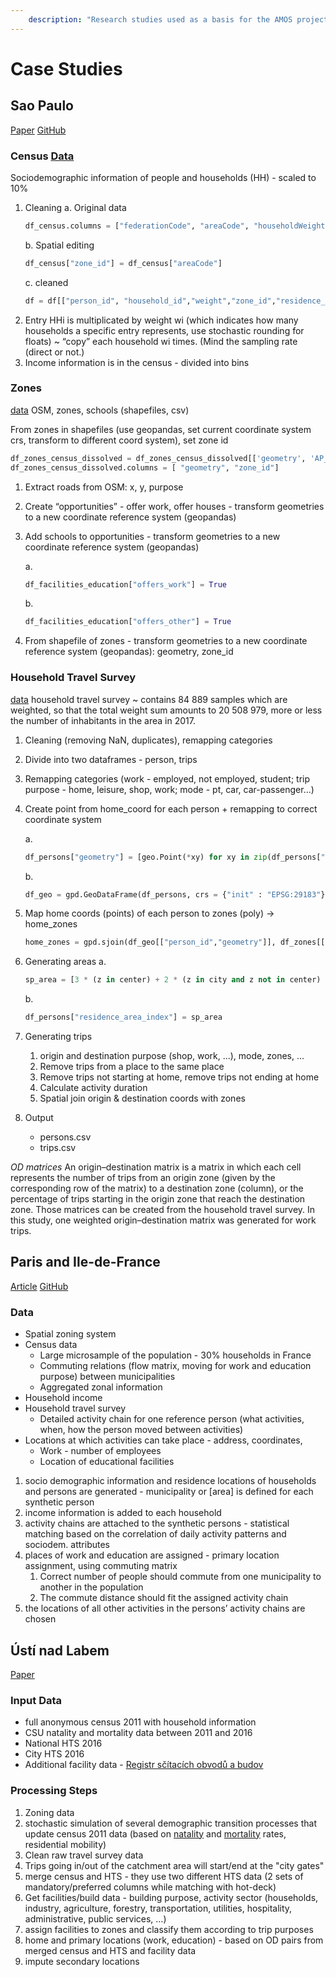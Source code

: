 ```yaml
---
    description: "Research studies used as a basis for the AMOS project."
---
```

# Case Studies

## Sao Paulo
[Paper](https://www.research-collection.ethz.ch/bitstream/handle/20.500.11850/429951/ab1545.pdf?sequence=1\&isAllowed=y)  [GitHub](https://github.com/eqasim-org/sao\_paulo/blob/master/docs/howto.md)

### Census [Data](https://centrodametropole.fflch.usp.br/en/download-de-dados?f%5B0%5D=facets\_temas%3Ademographic%20census%202010\&f%5B1%5D=facets\_tipos%3Ano%20cartographic\&busca\_geral=\&items\_per\_page=20)

Sociodemographic information of people and households (HH) - scaled to 10%

1.  Cleaning
    a. Original data
    ```py
    df_census.columns = ["federationCode", "areaCode", "householdWeight", "metropolitanRegion", "personNumber", "gender", "age", "goingToSchool", "employment", "onLeave", "helpsInWork", "farmWork", "householdIncome", "motorcycleAvailability", "carAvailability", "numberOfMembers"]
    ```
    b. Spatial editing
    ```py
    df_census["zone_id"] = df_census["areaCode"] 
    ```
    c. cleaned
    ```py
    df = df[["person_id", "household_id","weight","zone_id","residence_area_index","age", "sex", "employment", "binary_car_availability","household_size", "household_income"]]
    ```
2. Entry HHi is multiplicated by weight wi (which indicates how many households a specific entry represents, use stochastic rounding for floats) \~ “copy” each household wi times. (Mind the sampling rate (direct or not.)
3. Income information is in the census - divided into bins

### Zones

[data](https://drive.google.com/file/d/1TdXEfwruBDYorcf9E7yG8kPI6yMfjV5O/view) OSM, zones, schools (shapefiles, csv)

From zones in shapefiles (use geopandas, set current coordinate system crs, transform to different coord system), set zone id

```py
df_zones_census_dissolved = df_zones_census_dissolved[['geometry', 'AP_2010_CH']]
df_zones_census_dissolved.columns = [ "geometry", "zone_id"]
```

1. Extract roads from OSM: x, y, purpose
2. Create “opportunities” - offer work, offer houses - transform geometries to a new coordinate reference system (geopandas)
3.  Add schools to opportunities - transform geometries to a new coordinate reference system (geopandas)

    a.
    ```py
    df_facilities_education["offers_work"] = True
    ```

    b.
    ```py
    df_facilities_education["offers_other"] = True
    ```
4. From shapefile of zones - transform geometries to a new coordinate reference system (geopandas): geometry, zone\_id

### Household Travel Survey

[data](https://transparencia.metrosp.com.br/dataset/pesquisa-origem-e-destino/resource/4362eaa3-c0aa-410a-a32b-37355c091075) household travel survey \~ contains 84 889 samples which are weighted, so that the total weight sum amounts to 20 508 979, more or less the number of inhabitants in the area in 2017.

1. Cleaning (removing NaN, duplicates), remapping categories
2. Divide into two dataframes - person, trips
3. Remapping categories (work - employed, not employed, student; trip purpose - home, leisure, shop, work; mode - pt, car, car-passenger...)
4.  Create point from home\_coord for each person + remapping to correct coordinate system

    a.
    ```py
    df_persons["geometry"] = [geo.Point(*xy) for xy in zip(df_persons["homeCoordX"], df_persons["homeCoordY"])]
    ```

    b.
    ```py
    df_geo = gpd.GeoDataFrame(df_persons, crs = {"init" : "EPSG:29183"})
    ```
5. Map home coords (points) of each person to zones (poly) -> home\_zones

    ```py
    home_zones = gpd.sjoin(df_geo[["person_id","geometry"]], df_zones[["zone_id","geometry"]], op = "within",how="left")
    ```


6.  Generating areas 
    a.
    ```py
    sp_area = [3 * (z in center) + 2 * (z in city and z not in center) + 1 * (z in region and z not in city) for z in zone_id] 
    ```

    b.
    ```py
    df_persons["residence_area_index"] = sp_area
    ```

7. Generating trips
   1. origin and destination purpose (shop, work, ...), mode, zones, …
   2. Remove trips from a place to the same place
   3. Remove trips not starting at home, remove trips not ending at home
   4. Calculate activity duration
   5. Spatial join origin & destination coords with zones

8. Output
    * persons.csv
    * trips.csv

*OD matrices*
An origin–destination matrix is a matrix in which each cell represents the number of trips from an origin zone (given by the corresponding row of the matrix) to a destination zone (column), or the percentage of trips starting in the origin zone that reach the destination zone. Those matrices can be created from the household travel survey. In this study, one weighted origin–destination matrix was generated for work trips.

## Paris and Ile-de-France

[Article](https://www.sciencedirect.com/science/article/pii/S0968090X21003016) [GitHub](https://github.com/eqasim-org/ile-de-france/blob/develop/docs/population.md)

### Data

* Spatial zoning system
* Census data
  * Large microsample of the population - 30% households in France
  * Commuting relations (flow matrix, moving for work and education purpose) between municipalities
  * Aggregated zonal information
* Household income
* Household travel survey
  * Detailed activity chain for one reference person (what activities, when, how the person moved between activities)
* Locations at which activities can take place - address, coordinates,
  * Work - number of employees
  * Location of educational facilities

1. socio demographic information and residence locations of households and persons are generated - municipality or \[area] is defined for each synthetic person
2. income information is added to each household
3. activity chains are attached to the synthetic persons - statistical matching based on the correlation of daily activity patterns and sociodem. attributes
4. places of work and education are assigned - primary location assignment, using commuting matrix
   1. Correct number of people should commute from one municipality to another in the population
   2. The commute distance should fit the assigned activity chain
5. the locations of all other activities in the persons’ activity chains are chosen

## Ústí nad Labem
[Paper](https://www.researchgate.net/publication/357836049\_Synthetic\_Population\_Generator\_for\_Activity-Based\_Travel\_Demand\_Models)
### Input Data
* full anonymous census 2011 with household information
* CSU natality and mortality data between 2011 and 2016
* National HTS 2016
* City HTS 2016
* Additional facility data - [Registr sčítacích obvodů a budov](https://www.czso.cz/csu/rso/registr\_scitacich\_obvodu)

### Processing Steps
1. Zoning data
2. stochastic simulation of several demographic transition processes that update census 2011 data (based on [natality](https://www.czso.cz/csu/czso/porodnost-a-plodnost-2011-2015) and [mortality](https://www.czso.cz/csu/czso/umrtnostni-tabulky-metodika) rates, residential mobility)
3. Clean raw travel survey data
4. Trips going in/out of the catchment area will start/end at the "city gates"
5. merge census and HTS - they use two different HTS data (2 sets of mandatory/preferred columns while matching with hot-deck)
6. Get facilities/build data - building purpose, activity sector (households, industry, agriculture, forestry, transportation, utilities, hospitality, administrative, public services, ...)&#x20;
7. assign facilities to zones and classify them according to trip purposes
8. home and primary locations (work, education) - based on OD pairs from merged census and HTS and facility data
9. impute secondary locations


